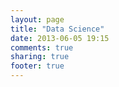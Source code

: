 ```yaml
---
layout: page
title: "Data Science"
date: 2013-06-05 19:15
comments: true
sharing: true
footer: true
---
```

